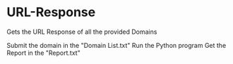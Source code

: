 # URL-Response
Gets the URL Response of all the provided Domains

Submit the domain in the "Domain List.txt"
Run the Python program 
Get the Report in the "Report.txt"
